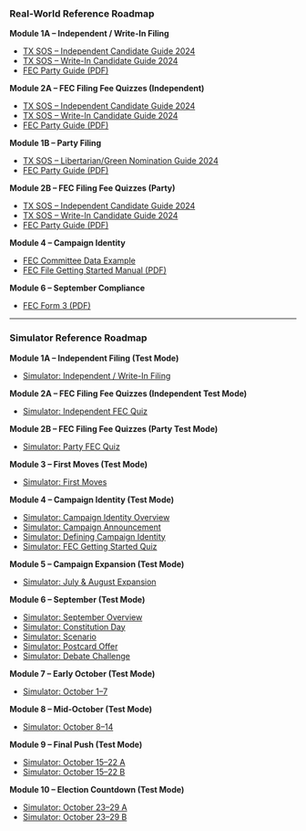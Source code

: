 ### Real-World Reference Roadmap

**Module 1A – Independent / Write-In Filing**  
- [TX SOS – Independent Candidate Guide 2024](https://www.sos.state.tx.us/elections/candidates/guide/2024/ind2024.shtml)  
- [TX SOS – Write-In Candidate Guide 2024](https://www.sos.state.tx.us/elections/candidates/guide/2024/writein2024.shtml)  
- [FEC Party Guide (PDF)](https://www.fec.gov/resources/cms-content/documents/policy-guidance/partygui.pdf)  

**Module 2A – FEC Filing Fee Quizzes (Independent)**  
- [TX SOS – Independent Candidate Guide 2024](https://www.sos.state.tx.us/elections/candidates/guide/2024/ind2024.shtml)  
- [TX SOS – Write-In Candidate Guide 2024](https://www.sos.state.tx.us/elections/candidates/guide/2024/writein2024.shtml)  
- [FEC Party Guide (PDF)](https://www.fec.gov/resources/cms-content/documents/policy-guidance/partygui.pdf)  

**Module 1B – Party Filing**  
- [TX SOS – Libertarian/Green Nomination Guide 2024](https://www.sos.state.tx.us/elections/candidates/guide/2024/lib-green-nom2024.shtml)  
- [FEC Party Guide (PDF)](https://www.fec.gov/resources/cms-content/documents/policy-guidance/partygui.pdf)  

**Module 2B – FEC Filing Fee Quizzes (Party)**  
- [TX SOS – Independent Candidate Guide 2024](https://www.sos.state.tx.us/elections/candidates/guide/2024/ind2024.shtml)  
- [TX SOS – Write-In Candidate Guide 2024](https://www.sos.state.tx.us/elections/candidates/guide/2024/writein2024.shtml)  
- [FEC Party Guide (PDF)](https://www.fec.gov/resources/cms-content/documents/policy-guidance/partygui.pdf)  

**Module 4 – Campaign Identity**  
- [FEC Committee Data Example](https://www.fec.gov/data/committee/C00588657/?cycle=2026)  
- [FEC File Getting Started Manual (PDF)](https://www.fec.gov/resources/cms-content/documents/FECFile_GettingStartedManual_Candidates.pdf)  

**Module 6 – September Compliance**  
- [FEC Form 3 (PDF)](https://www.fec.gov/resources/cms-content/documents/policy-guidance/fecfrm3.pdf)  

---

### Simulator Reference Roadmap

**Module 1A – Independent Filing (Test Mode)**  
- [Simulator: Independent / Write-In Filing](https://www.bernardjohnson4congress.com/independent_write_in_filing_test_mode)  

**Module 2A – FEC Filing Fee Quizzes (Independent Test Mode)**  
- [Simulator: Independent FEC Quiz](https://www.bernardjohnson4congress.com/candidate_simulator_fec_filing_fee_quizzes_-_test_mode)  

**Module 2B – FEC Filing Fee Quizzes (Party Test Mode)**  
- [Simulator: Party FEC Quiz](https://www.bernardjohnson4congress.com/candidate_simulator_fec_filing_fee_quizzes_-_test_mode)  

**Module 3 – First Moves (Test Mode)**  
- [Simulator: First Moves](https://www.bernardjohnson4congress.com/candidate_simulator_general_election_cycle_-_first_moves_-_test_mode)  

**Module 4 – Campaign Identity (Test Mode)**  
- [Simulator: Campaign Identity Overview](https://www.bernardjohnson4congress.com/candidate_simulator_general_election_cycle_may_and_june_test_mode)  
- [Simulator: Campaign Announcement](https://www.bernardjohnson4congress.com/general_election_campaign_announcement_may_and_june_test_mode)  
- [Simulator: Defining Campaign Identity](https://www.bernardjohnson4congress.com/general_election_defining_your_campaign_s_identity_may_and_june_test_mode)  
- [Simulator: FEC Getting Started Quiz](https://www.bernardjohnson4congress.com/general_election_fec_getting_started_quiz_may_and_june_test_mode)  

**Module 5 – Campaign Expansion (Test Mode)**  
- [Simulator: July & August Expansion](https://www.bernardjohnson4congress.com/general_election_cycle_july_and_august_test_mode)  

**Module 6 – September (Test Mode)**  
- [Simulator: September Overview](https://www.bernardjohnson4congress.com/general_election_cycle_september_test_mode)  
- [Simulator: Constitution Day](https://www.bernardjohnson4congress.com/general_election_cycle_september_constitution_day_test_mode)  
- [Simulator: Scenario](https://www.bernardjohnson4congress.com/general_election_cycle_september_scenario_test_mode)  
- [Simulator: Postcard Offer](https://www.bernardjohnson4congress.com/general_election_cycle_september_postcard_offer_test_mode)  
- [Simulator: Debate Challenge](https://www.bernardjohnson4congress.com/general_election_cycle_september_debate_challenge_test_mode)  

**Module 7 – Early October (Test Mode)**  
- [Simulator: October 1–7](https://www.bernardjohnson4congress.com/general_election_cycle_october_1_7_test_mode)  

**Module 8 – Mid-October (Test Mode)**  
- [Simulator: October 8–14](https://www.bernardjohnson4congress.com/general_election_october_8_14_test_mode)  

**Module 9 – Final Push (Test Mode)**  
- [Simulator: October 15–22 A](https://www.bernardjohnson4congress.com/general_election_october_15-22_a_test_mode)  
- [Simulator: October 15–22 B](https://www.bernardjohnson4congress.com/general_election_october_15-22_b_test_mode)  

**Module 10 – Election Countdown (Test Mode)**  
- [Simulator: October 23–29 A](https://www.bernardjohnson4congress.com/general_election_cycle_october_23_29_test_mode)  
- [Simulator: October 23–29 B](https://www.bernardjohnson4congress.com/general_election_cycle_october_23_29_b_test_mode)
